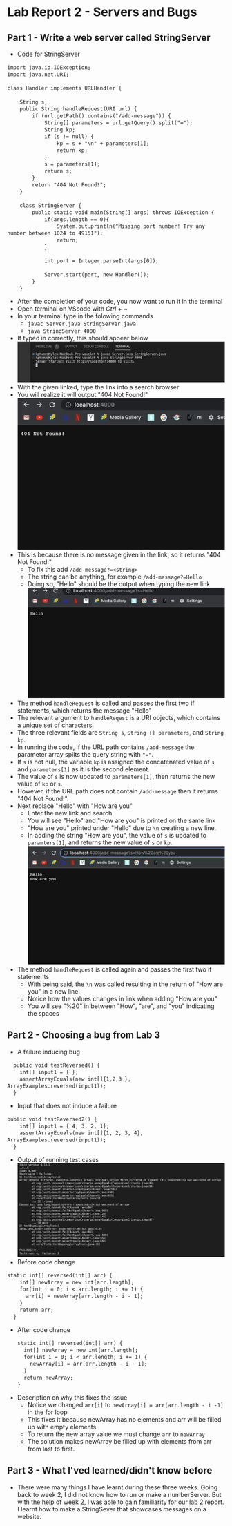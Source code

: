 # Lab Report 2 - Servers and Bugs
## Part 1 - Write a web server called StringServer
* Code for StringServer

```
import java.io.IOException;
import java.net.URI;

class Handler implements URLHandler {

    String s;
    public String handleRequest(URI url) {
        if (url.getPath().contains("/add-message")) {
            String[] parameters = url.getQuery().split("=");
            String kp;
            if (s != null) {
                kp = s + "\n" + parameters[1];
                return kp;
            }
            s = parameters[1];
            return s;
        }
        return "404 Not Found!";
    }

    class StringServer {
        public static void main(String[] args) throws IOException {
            if(args.length == 0){
                System.out.println("Missing port number! Try any number between 1024 to 49151");
                return;
            }
    
            int port = Integer.parseInt(args[0]);
    
            Server.start(port, new Handler());
        }
    }
 ```
* After the completion of your code, you now want to run it in the terminal
* Open terminal on VScode with *Ctrl* + *~*  
* In your terminal type in the folowing commands
  * `javac Server.java StringServer.java`
  * `java StringServer 4000`
* If typed in correctly, this should appear below
![image](java.png)
* With the given linked, type the link into a search browser
* You will realize it will output "404 Not Found!"
![image](notfound.png)
* This is because there is no message given in the link, so it returns "404 Not Found!"
  * To fix this add `/add-message?=<string>`
  * The string can be anything, for example `/add-message?=Hello`
  * Doing so, "Hello" should be the output when typing the new link
![image](hello.png)
* The method `handleRequest` is called and passes the first two if statements, which returns the message "Hello"
* The relevant argument to `handleReqest` is a URI objects, which contains a unique set of characters.
* The three relevant fields are `String s`, `String [] parameters`, and `String kp`.
* In running the code, if the URL path contains `/add-message` the parameter array spilts the query string with `"="`.
* If `s` is not null, the variable `kp` is assigned the concatenated value of `s` and `parameters[1]` as it is the second element.
* The value of `s` is now updated to `parameters[1]`, then returns the new value of `kp` or `s`.
* However, if the URL path does not contain `/add-message` then it returns "404 Not Found!".
* Next replace "Hello" with "How are you"
  * Enter the new link and search
  * You will see "Hello" and "How are you" is printed on the same link
  * "How are you" printed under "Hello" due to `\n` creating a new line.
  * In adding the string "How are you", the value of `s` is updated to `paramters[1]`, and returns the new value of `s` or `kp`.
![image](how.png)
* The method `handleRequest` is called again and passes the first two if statements
  * With being said, the `\n` was called resulting in the return of "How are you" in a new line.
  * Notice how the values changes in link when adding "How are you"
  * You will see "%20" in between "How", "are", and "you" indicating the spaces

## Part 2 - Choosing a bug from Lab 3
* A failure inducing bug
```
  public void testReversed() {
    int[] input1 = { };
    assertArrayEquals(new int[]{1,2,3 }, ArrayExamples.reversed(input1));
  }
```
* Input that does not induce a failure
```
public void testReversed2() {
    int[] input1 = { 4, 3, 2, 1};
    assertArrayEquals(new int[]{1, 2, 3, 4}, ArrayExamples.reversed(input1));
  }
  ```
* Output of running test cases
![image](tests.png)
* Before code change
```
static int[] reversed(int[] arr) {
    int[] newArray = new int[arr.length];
    for(int i = 0; i < arr.length; i += 1) {
      arr[i] = newArray[arr.length - i - 1];
    }
    return arr;
  }
  ```
* After code change
  ```
  static int[] reversed(int[] arr) {
    int[] newArray = new int[arr.length];
    for(int i = 0; i < arr.length; i += 1) {
      newArray[i] = arr[arr.length - i - 1];
    }
    return newArray;
  }
  ```
* Description on why this fixes the issue
  * Notice we changed `arr[i]` to `newArray[i] = arr[arr.length - i -1]` in the for loop
  * This fixes it because newArray has no elements and arr will be filled up with empty elements.
  * To return the new array value we must change `arr` to `newArray`
  * The solution makes newArray be filled up with elements from arr from last to first.

## Part 3 - What I'ved learned/didn't know before
* There were many things I have learnt during these three weeks. Going back to week 2, I did not know how to run or make a numberServer. But with the help of week 2, I was able to gain familiarity for our lab 2 report. I learnt how to make a StringSever that showcases messages on a website.

